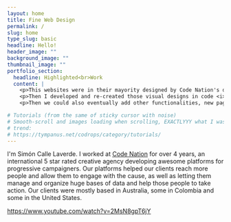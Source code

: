 ```yaml
---
layout: home
title: Fine Web Design
permalink: /
slug: home
type_slug: basic
headline: Hello!
header_image: ""
background_image: ""
thumbnail_image: ""
portfolio_section:
  headline: Highlighted<br>Work
  content: |
    <p>This websites were in their mayority designed by Code Nation's designers for client's approval and to be able to then continue to development phase with a full concept, an approved full design with all the required and asked features visible as wireframes created mostly in <i>Photoshop</i>, <i>Illustrator</i> or <i>Adobe XD</i>, very close to the final product as a visual PDF (but this designs aren't a website, just yet...), and so nothing slips through the cracks later. Also avoiding unexpected results at the end in terms of design or the UX concept, so everything is clear from start before beginning the actual website development. Final images and content is normally added by the clients.</p>
    <p>Then I developed and re-created those visual designs in code <i>(using: HTML</i>, <i>SCSS</i>, <i>Liquid</i> and <i>Javascript)</i> as a full dynamic website template following those designs as a guide. Starting sometimes with Bootstrap, sometimes with Slides or some with NationBuilder templates, our mayor skill was to completelly transform and customize those templates which at the end won't resemble the original, but more the new designs. I re-designed the whole website in code including every colour, corner, section and every single page making them also dynamic with Nation Builder's backend in some cases, in some others using Forestry.io, adding then finally sometimes the real content and others placeholder content and images as the client will be able and documented on how to upload everything and manage its site.</p>
    <p>Then we could also eventually add other functionalities, new pages, some in-development design changes or tweaks to the theme, creating new sections or anything coming from our client's feedback during the years and this could have been done by any one in the team.</p>

# Tutorials (from the same of sticky cursor with noise)
# Smooth-scroll and images loading when scrolling, EXACTLYYY what I was hoping for to find and have seen as a mayor
# trend:
# https://tympanus.net/codrops/category/tutorials/
---
```


I'm Simón Calle Laverde. I worked at <a class="text-codenation" href="www.codenation.com"><u>Code Nation</u></a> for over 4 years, an international 5 star rated creative agency developing awesome platforms for progressive campaigners. Our platforms helped our clients reach more people and allow them to engage with the cause, as well as letting them manage and organize huge bases of data and help those people to take action. Our clients were mostly based in Australia, some in Colombia and some in the United States.


https://www.youtube.com/watch?v=2MsN8gpT6jY